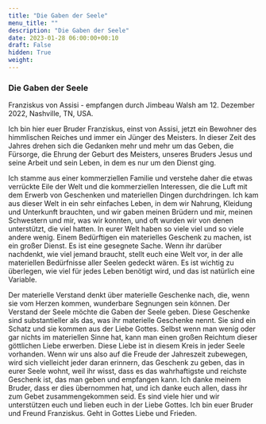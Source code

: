 ```yaml
---
title: "Die Gaben der Seele"
menu_title: ""
description: "Die Gaben der Seele"
date: 2023-01-28 06:00:00+00:10
draft: False
hidden: True
weight:
---
```

### Die Gaben der Seele

Franziskus von Assisi - empfangen durch Jimbeau Walsh am 12. Dezember 2022, Nashville, TN, USA.

Ich bin hier euer Bruder Franziskus, einst von Assisi, jetzt ein Bewohner des himmlischen Reiches und immer ein Jünger des Meisters. In dieser Zeit des Jahres drehen sich die Gedanken mehr und mehr um das Geben, die Fürsorge, die Ehrung der Geburt des Meisters, unseres Bruders Jesus und seine Arbeit und sein Leben, in dem es nur um den Dienst ging.

Ich stamme aus einer kommerziellen Familie und verstehe daher die etwas verrückte Eile der Welt und die kommerziellen Interessen, die die Luft mit dem Erwerb von Geschenken und materiellen Dingen durchdringen. Ich kam aus dieser Welt in ein sehr einfaches Leben, in dem wir Nahrung, Kleidung und Unterkunft brauchten, und wir gaben meinen Brüdern und mir, meinen Schwestern und mir, was wir konnten, und oft wurden wir von denen unterstützt, die viel hatten. In eurer Welt haben so viele viel und so viele andere wenig. Einem Bedürftigen ein materielles Geschenk zu machen, ist ein großer Dienst. Es ist eine gesegnete Sache. Wenn ihr darüber nachdenkt, wie viel jemand braucht, stellt euch eine Welt vor, in der alle materiellen Bedürfnisse aller Seelen gedeckt wären. Es ist wichtig zu überlegen, wie viel für jedes Leben benötigt wird, und das ist natürlich eine Variable. 

Der materielle Verstand denkt über materielle Geschenke nach, die, wenn sie vom Herzen kommen, wunderbare Segnungen sein können. Der Verstand der Seele möchte die Gaben der Seele geben. Diese Geschenke sind substantieller als das, was ihr materielle Geschenke nennt. Sie sind ein Schatz und sie kommen aus der Liebe Gottes. Selbst wenn man wenig oder gar nichts im materiellen Sinne hat, kann man einen großen Reichtum dieser göttlichen Liebe erwerben. Diese Liebe ist in diesem Kreis in jeder Seele vorhanden. Wenn wir uns also auf die Freude der Jahreszeit zubewegen, wird sich vielleicht jeder daran erinnern, das Geschenk zu geben, das in eurer Seele wohnt, weil ihr wisst, dass es das wahrhaftigste und reichste Geschenk ist, das man geben und empfangen kann. Ich danke meinem Bruder, dass er dies übernommen hat, und ich danke euch allen, dass ihr zum Gebet zusammengekommen seid. Es sind viele hier und wir unterstützen euch und lieben euch in der Liebe Gottes. Ich bin euer Bruder und Freund Franziskus. Geht in Gottes Liebe und Frieden.
